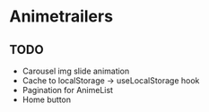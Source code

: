 # Animetrailers

## TODO

- Carousel img slide animation
- Cache to localStorage -> useLocalStorage hook
- Pagination for AnimeList
- Home button
